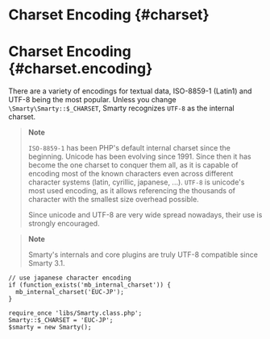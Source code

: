 Charset Encoding {#charset}
================

Charset Encoding {#charset.encoding}
================

There are a variety of encodings for textual data, ISO-8859-1 (Latin1)
and UTF-8 being the most popular. Unless you change `\Smarty\Smarty::$_CHARSET`, 
Smarty recognizes `UTF-8` as the internal charset.

> **Note**
>
> `ISO-8859-1` has been PHP\'s default internal charset since the
> beginning. Unicode has been evolving since 1991. Since then it has
> become the one charset to conquer them all, as it is capable of
> encoding most of the known characters even across different character
> systems (latin, cyrillic, japanese, ...). `UTF-8` is unicode\'s most
> used encoding, as it allows referencing the thousands of character
> with the smallest size overhead possible.
>
> Since unicode and UTF-8 are very wide spread nowadays, their use is
> strongly encouraged.

> **Note**
>
> Smarty\'s internals and core plugins are truly UTF-8 compatible since
> Smarty 3.1.


    // use japanese character encoding
    if (function_exists('mb_internal_charset')) {
      mb_internal_charset('EUC-JP');
    }

    require_once 'libs/Smarty.class.php';
    Smarty::$_CHARSET = 'EUC-JP';
    $smarty = new Smarty();
      
     
